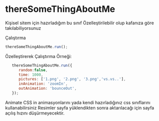 # thereSomeThingAboutMe
Kişisel sitem için hazırladığım bu sınıf
Özelleştirilebilir olup kafanıza göre takılabiliyorsunuz

Çalıştırma
```js
thereSomeThingAboutMe.run();
```
Özelleştirerek Çalıştırma Örneği:
```js
   thereSomeThingAboutMe.run({
      random:false,
      time: 1000,
      pictures: ['1.png', '2.png', '3.png','vs.vs..'],
      inAnimation: 'zoomIn',
      outAnimation: 'bounceOut',
   });
```   
Animate CSS in animasyonlarını yada kendi hazırladığınız css sınıflarını kullanabilirsiniz
Resimler sayfa yüklendikten sonra aktarılacağı için sayfa açılış hızını düşürmeyecektir.

